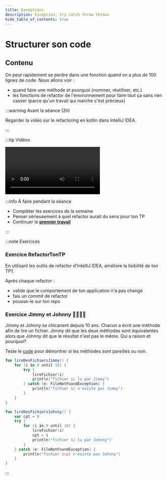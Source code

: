 ```yaml
---
title: Exceptions
description: Exception, try catch throw throws
hide_table_of_contents: true
---
```


# Structurer son code

## Contenu

On peut rapidement se perdre dans une fonction quand on a plus de 100 lignes de code. Nous allons voir :
- quand faire une méthode et pourquoi (nommer, réutiliser, etc.)
- les fonctions de refactor de l'environnement pour faire tout ça sans rien casser (parce qu'un travail qui marche c'est précieux)

<Row>

<Column>

:::warning Avant la séance (2h)

Regarder la vidéo sur le refactoring en kotlin dans IntelliJ IDEA.

:::

</Column>

<Column>

:::tip Vidéos

<Video url="https://youtu.be/9Gd83g3elJQ" />

:::

</Column>

<Column>

:::info À faire pendant la séance

- Compléter les exercices de la semaine
- Penser sérieusement à quel refactor aurait du sens pour ton TP
- Continuer le **[premier travail](../tp/tp1)**

:::

</Column>

</Row>

:::note Exercices

### Exercice RefactorTonTP

En utilisant les outils de refactor d'IntelliJ IDEA, améliore la lisibilité de ton TP1.

Après chaque refactor :
- valide que le comportement de ton application n'a pas changé
- fais un commit de refactor
- pousse-le sur ton repo

### Exercice Jimmy et Johnny 👨‍🎤👨‍💼

Jimmy et Johnny se chicanent depuis 10 ans. Chacun a écrit une méthode afin de lire un fichier. Jimmy dit que les deux méthodes sont équivalentes alors que Johnny dit que le résultat n'est pas le même. Qui a raison et pourquoi?

Teste le [code](https://github.com/departement-info-cem/3N5-Prog3/tree/main/code/JimJohn/) pour démontrer si les méthodes sont pareilles ou non.

```kotlin
fun lireDesFichiersJimmy() {
    for (i in 0 until 10) {
        try {
            lireFichier(i)
            println("fichier $i lu par Jimmy")
        } catch (e: FileNotFoundException) {
            println("fichier $i n'existe pas Jimmy")
        }
    }
}

fun lireDesFichiersJohnny() {
    var cpt = 0
    try {
        for (i in 0 until 10) {
            lireFichier(i)
            cpt = i
            println("fichier $i lu par Johnny")
        }
    } catch (e: FileNotFoundException) {
        println("fichier $cpt n'existe pas Johnny")
    }
}

```

:::
